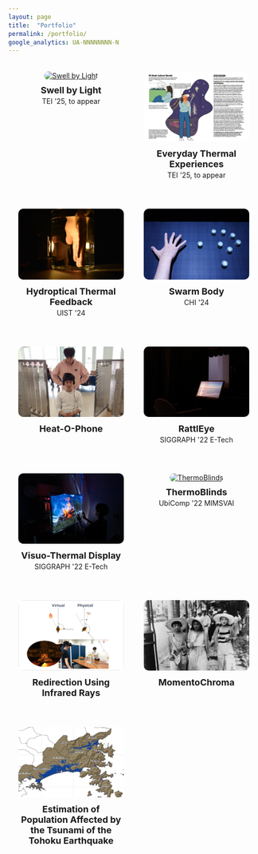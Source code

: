 ```yaml
---
layout: page
title:  "Portfolio"
permalink: /portfolio/
google_analytics: UA-NNNNNNNN-N
---
```


<!--<link href="{{site.baseurl}}/assets/css/main.css" rel="stylesheet">-->

<div class="portfolio-container" style="display: grid; grid-template-columns: 1fr 1fr; gap: 40px; padding: 20px;">

  <div class="portfolio-item" style="text-align: center;">
    <a href="https://sosuke-ichihashi.com/portfolio">
      <img src="/assets/images/SbL/SbL_origami.jpg" alt="Swell by Light" style="width:100%; border-radius: 10px;">
    </a>
    <p style="margin-top: 10px; font-size: 18px; font-weight: bold;">Swell by Light<br><span style="font-size: 14px; font-weight: normal;">TEI '25, to appear</span></p>
  </div>

  <div class="portfolio-item" style="text-align: center;">
    <a href="https://sosuke-ichihashi.com/portfolio">
      <img src="/assets/images/everyday/everyday_thumbnail.jpg" alt="Everyday Thermal Experiences" style="width:100%; border-radius: 10px;">
    </a>
    <p style="margin-top: 10px; font-size: 18px; font-weight: bold;">Everyday Thermal Experiences<br><span style="font-size: 14px; font-weight: normal;">TEI '25, to appear</span></p>
  </div>

  <div class="portfolio-item" style="text-align: center;">
    <a href="https://sites.gatech.edu/futurefeelings/2024/11/14/hydroptical-thermal-feedback-uist-24/">
      <img src="/assets/images/hydroptical/hydroptical_thumbnail.JPG" alt="Hydroptical Thermal Feedback" style="width:100%; border-radius: 10px;">
    </a>
    <p style="margin-top: 10px; font-size: 18px; font-weight: bold;">Hydroptical Thermal Feedback<br><span style="font-size: 14px; font-weight: normal;">UIST '24</span></p>
  </div>

  <div class="portfolio-item" style="text-align: center;">
    <a href="https://shigeodayo.me/works/swarm_body/">
      <img src="/assets/images/swarmbody/swarm_body_teaser.jpg" alt="Swarm Body" style="width:100%; border-radius: 10px;">
    </a>
    <p style="margin-top: 10px; font-size: 18px; font-weight: bold;">Swarm Body<br><span style="font-size: 14px; font-weight: normal;">CHI '24</span></p>
  </div>

  <div class="portfolio-item" style="text-align: center;">
    <a href="https://sosuke-ichihashi.com/heatophone/">
      <img src="/assets/images/heatophone/heatophone_grid.jpg" alt="Heat-O-Phone" style="width:100%; border-radius: 10px;">
    </a>
    <p style="margin-top: 10px; font-size: 18px; font-weight: bold;">Heat-O-Phone</p>
  </div>

  <div class="portfolio-item" style="text-align: center;">
    <a href="https://sosuke-ichihashi.com/rattleye/">
      <img src="/assets/images/rattleye/rattleye_overview.jpg" alt="RattlEye" style="width:100%; border-radius: 10px;">
    </a>
    <p style="margin-top: 10px; font-size: 18px; font-weight: bold;">RattlEye<br><span style="font-size: 14px; font-weight: normal;">SIGGRAPH '22 E-Tech</span></p>
  </div>

  <div class="portfolio-item" style="text-align: center;">
    <a href="https://sosuke-ichihashi.com/vtd/">
      <img src="/assets/images/vtd/vtd_overview.jpg" alt="Visuo-Thermal Display" style="width:100%; border-radius: 10px;">
    </a>
    <p style="margin-top: 10px; font-size: 18px; font-weight: bold;">Visuo-Thermal Display<br><span style="font-size: 14px; font-weight: normal;">SIGGRAPH '22 E-Tech</span></p>
  </div>

  <div class="portfolio-item" style="text-align: center;">
    <a href="https://sosuke-ichihashi.com/thermoblinds/">
      <img src="/assets/images/thermoblinds/thermoblinds_stand.jpg" alt="ThermoBlinds" style="width:100%; border-radius: 10px;">
    </a>
    <p style="margin-top: 10px; font-size: 18px; font-weight: bold;">ThermoBlinds<br><span style="font-size: 14px; font-weight: normal;">UbiComp '22 MIMSVAI</span></p>
  </div>

  <div class="portfolio-item" style="text-align: center;">
    <a href="https://sosuke-ichihashi.com/redirection/">
      <img src="/assets/images/redirection/redirection_grid.jpg" alt="Redirection" style="width:100%; border-radius: 10px;">
    </a>
    <p style="margin-top: 10px; font-size: 18px; font-weight: bold;">Redirection Using Infrared Rays</p>
  </div>

  <div class="portfolio-item" style="text-align: center;">
    <a href="https://sosuke-ichihashi.com/momentochroma/">
      <img src="/assets/images/momentochroma/momentochroma_grid.jpg" alt="MomentoChroma" style="width:100%; border-radius: 10px;">
    </a>
    <p style="margin-top: 10px; font-size: 18px; font-weight: bold;">MomentoChroma</p>
  </div>

  <div class="portfolio-item" style="text-align: center;">
    <a href="https://www.geo.utexas.edu/courses/371c/project/2018F/Ichihashi_GIS_project.pdf">
      <img src="/assets/images/geo_grid.png" alt="Estimation of Population Affected by the Tsunami of the Tohoku Earthquake" style="width:100%; border-radius: 10px;">
    </a>
    <p style="margin-top: 10px; font-size: 18px; font-weight: bold;">Estimation of Population Affected by the Tsunami of the Tohoku Earthquake</p>
  </div>

</div>

<style>
  .portfolio-container {
    max-width: 1200px;
    margin: 0 auto;
  }

  .portfolio-item img {
    transition: transform 0.3s ease, box-shadow 0.3s ease;
  }

  .portfolio-item img:hover {
    transform: scale(1.05);
    box-shadow: 0 4px 15px rgba(0, 0, 0, 0.2);
  }
  
</style>

